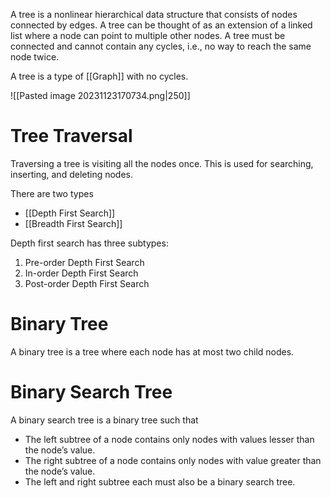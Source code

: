A tree is a nonlinear hierarchical data structure that consists of nodes connected by edges. A tree can be thought of as an extension of a linked list where a node can point to multiple other nodes. A tree must be connected and cannot contain any cycles, i.e., no way to reach the same node twice.

A tree is a type of [[Graph]] with no cycles.

![[Pasted image 20231123170734.png|250]]
# Tree Traversal
Traversing a tree is visiting all the nodes once.
This is used for searching, inserting, and deleting nodes.

There are two types
- [[Depth First Search]]
- [[Breadth First Search]]

Depth first search has three subtypes:
1. Pre-order Depth First Search
2. In-order Depth First Search
3. Post-order Depth First Search

# Binary Tree
A binary tree is a tree where each node has at most two child nodes.

# Binary Search Tree
A binary search tree is a binary tree such that
- The left subtree of a node contains only nodes with values lesser than the node’s value.
- The right subtree of a node contains only nodes with value greater than the node’s value.
- The left and right subtree each must also be a binary search tree.
